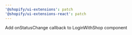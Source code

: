```yaml
---
'@shopify/ui-extensions': patch
'@shopify/ui-extensions-react': patch
---
```


Add onStatusChange callback to LoginWithShop component
